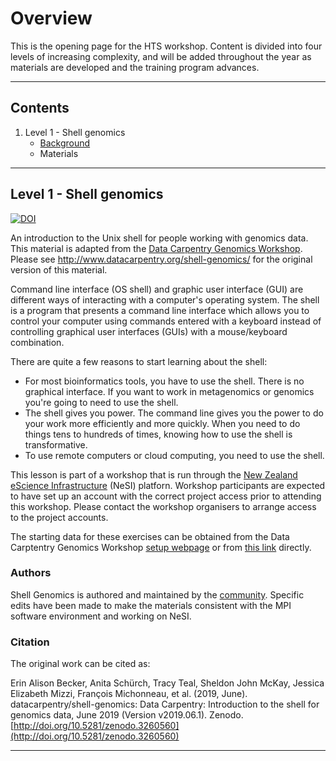 # Overview

This is the opening page for the HTS workshop. Content is divided into four levels of increasing complexity, and will be added throughout the year as materials are developed and the training program advances.

---

## Contents

1. Level 1 - Shell genomics
   * [Background](#level-1---shell-genomics)
   * Materials

---

## Level 1 - Shell genomics

[![DOI](https://zenodo.org/badge/DOI/10.5281/zenodo.3260560.svg)](https://doi.org/10.5281/zenodo.3260560)

An introduction to the Unix shell for people working with genomics data. This material is adapted from the [Data Carpentry Genomics Workshop](http://www.datacarpentry.org/genomics-workshop/). Please see http://www.datacarpentry.org/shell-genomics/ for the original version of this material.

Command line interface (OS shell) and graphic user interface (GUI) are different ways of interacting with a computer's operating system. The shell is a program that presents a command line interface which allows you to control your computer using commands entered with a keyboard instead of controlling graphical user interfaces (GUIs) with a mouse/keyboard combination.

There are quite a few reasons to start learning about the shell:

- For most bioinformatics tools, you have to use the shell. There is no graphical interface. If you want to work in metagenomics or genomics you're going to need to use the shell.
- The shell gives you power. The command line gives you the power to do your work more efficiently and more quickly. When you need to do things tens to hundreds of times, knowing how to use the shell is transformative.
- To use remote computers or cloud computing, you need to use the shell.

This lesson is part of a workshop that is run through the [New Zealand eScience Infrastructure](https://www.nesi.org.nz/) (NeSI) platforn. Workshop participants are expected to have set up an account with the correct project access prior to attending this workshop. Please contact the workshop organisers to arrange access to the project accounts.

The starting data for these exercises can be obtained from the Data Carptentry Genomics Workshop [setup webpage](https://datacarpentry.org/genomics-workshop/setup.html) or from [this link](https://ndownloader.figshare.com/files/14417834) directly.

### Authors

Shell Genomics is authored and maintained by the [community](https://github.com/datacarpentry/shell-genomics/network/members). Specific edits have been made to make the materials consistent with the MPI software environment and working on NeSI.

### Citation

The original work can be cited as:

Erin Alison Becker, Anita Schürch, Tracy Teal, Sheldon John McKay, Jessica Elizabeth Mizzi, François Michonneau, et al. (2019, June). datacarpentry/shell-genomics: Data Carpentry: Introduction to the shell for genomics data, June 2019 (Version v2019.06.1). Zenodo. [http://doi.org/10.5281/zenodo.3260560](http://doi.org/10.5281/zenodo.3260560)

---

